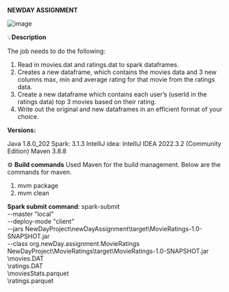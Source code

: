 **NEWDAY ASSIGNMENT**

![image](https://github.com/kaithisharath92/NewDay/assets/132219522/9d3598cd-d4a4-45f9-915f-710a0cf6e4b1)



💡**Description**

The job needs to do the following:
1. Read in movies.dat and ratings.dat to spark dataframes.
2. Creates a new dataframe, which contains the movies data and 3 new columns max, min and
average rating for that movie from the ratings data.
3. Create a new dataframe which contains each user’s (userId in the ratings data) top 3 movies
based on their rating.
4. Write out the original and new dataframes in an efficient format of your choice.

**Versions:**

Java 1.8.0_202 
Spark: 3.1.3
IntelliJ idea: IntelliJ IDEA 2022.3.2 (Community Edition) 
Maven 3.8.8

 
⚙️ **Build commands**
Used Maven for the build management.
Below are the commands for maven.
1.	mvm package
2.	mvm clean


**Spark submit command**:
spark-submit \
--master "local" \
--deploy-mode "client" \
--jars NewDayProject\newDayAssignment\target\MovieRatings-1.0-SNAPSHOT.jar \
--class org.newDay.assignment.MovieRatings  \
NewDayProject\MovieRatings\target\MovieRatings-1.0-SNAPSHOT.jar \
<Path for movies>\movies.DAT \
<path for ratings >\ratings.DAT \
<path for movie stats >\moviesStats.parquet  \
<path for top movies >\ratings.parquet 

























